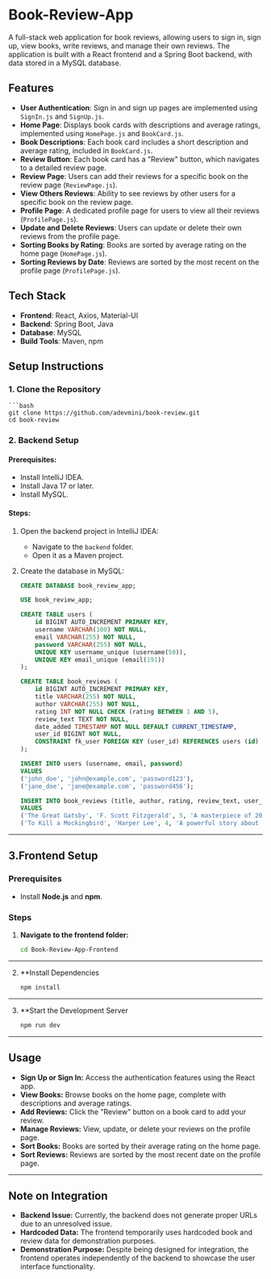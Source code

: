 # Book-Review-App

A full-stack web application for book reviews, allowing users to sign in, sign up, view books, write reviews, and manage their own reviews. The application is built with a React frontend and a Spring Boot backend, with data stored in a MySQL database.

## Features
- **User Authentication**: Sign in and sign up pages are implemented using `SignIn.js` and `SignUp.js`.
- **Home Page**: Displays book cards with descriptions and average ratings, implemented using `HomePage.js` and `BookCard.js`.
- **Book Descriptions**: Each book card includes a short description and average rating, included in `BookCard.js`.
- **Review Button**: Each book card has a "Review" button, which navigates to a detailed review page.
- **Review Page**: Users can add their reviews for a specific book on the review page (`ReviewPage.js`).
- **View Others Reviews**: Ability to see reviews by other users for a specific book on the review page.
- **Profile Page**: A dedicated profile page for users to view all their reviews (`ProfilePage.js`).
- **Update and Delete Reviews**: Users can update or delete their own reviews from the profile page.
- **Sorting Books by Rating**: Books are sorted by average rating on the home page (`HomePage.js`).
- **Sorting Reviews by Date**: Reviews are sorted by the most recent on the profile page (`ProfilePage.js`).

## Tech Stack
- **Frontend**: React, Axios, Material-UI
- **Backend**: Spring Boot, Java
- **Database**: MySQL
- **Build Tools**: Maven, npm

## Setup Instructions

### 1. Clone the Repository
    ```bash
    git clone https://github.com/adevmini/book-review.git
    cd book-review
   


### 2. Backend Setup

#### Prerequisites:
- Install IntelliJ IDEA.
- Install Java 17 or later.
- Install MySQL.

#### Steps:
1. Open the backend project in IntelliJ IDEA:
   - Navigate to the `backend` folder.
   - Open it as a Maven project.

2. Create the database in MySQL:
   ```sql
   CREATE DATABASE book_review_app;

   USE book_review_app;

   CREATE TABLE users (
       id BIGINT AUTO_INCREMENT PRIMARY KEY,
       username VARCHAR(100) NOT NULL,
       email VARCHAR(255) NOT NULL,
       password VARCHAR(255) NOT NULL,
       UNIQUE KEY username_unique (username(50)),
       UNIQUE KEY email_unique (email(191))
   );

   CREATE TABLE book_reviews (
       id BIGINT AUTO_INCREMENT PRIMARY KEY,
       title VARCHAR(255) NOT NULL,
       author VARCHAR(255) NOT NULL,
       rating INT NOT NULL CHECK (rating BETWEEN 1 AND 5),
       review_text TEXT NOT NULL,
       date_added TIMESTAMP NOT NULL DEFAULT CURRENT_TIMESTAMP,
       user_id BIGINT NOT NULL,
       CONSTRAINT fk_user FOREIGN KEY (user_id) REFERENCES users (id) ON DELETE CASCADE
   );

   INSERT INTO users (username, email, password)
   VALUES
   ('john_doe', 'john@example.com', 'password123'),
   ('jane_doe', 'jane@example.com', 'password456');

   INSERT INTO book_reviews (title, author, rating, review_text, user_id)
   VALUES
   ('The Great Gatsby', 'F. Scott Fitzgerald', 5, 'A masterpiece of 20th-century literature.', 1),
   ('To Kill a Mockingbird', 'Harper Lee', 4, 'A powerful story about justice and morality.', 2);
---

## 3.Frontend Setup

### Prerequisites
- Install **Node.js** and **npm**.

### Steps
1. **Navigate to the frontend folder:**
   ```bash
   cd Book-Review-App-Frontend
---

2. **Install Dependencies
   ```bash
   npm install
---

3. **Start the Development Server
   ```bash
   npm run dev
---

## Usage
- **Sign Up or Sign In:** Access the authentication features using the React app.
- **View Books:** Browse books on the home page, complete with descriptions and average ratings.
- **Add Reviews:** Click the "Review" button on a book card to add your review.
- **Manage Reviews:** View, update, or delete your reviews on the profile page.
- **Sort Books:** Books are sorted by their average rating on the home page.
- **Sort Reviews:** Reviews are sorted by the most recent date on the profile page.

---

## Note on Integration
- **Backend Issue:** Currently, the backend does not generate proper URLs due to an unresolved issue.
- **Hardcoded Data:** The frontend temporarily uses hardcoded book and review data for demonstration purposes.
- **Demonstration Purpose:** Despite being designed for integration, the frontend operates independently of the backend to showcase the user interface functionality.


   


